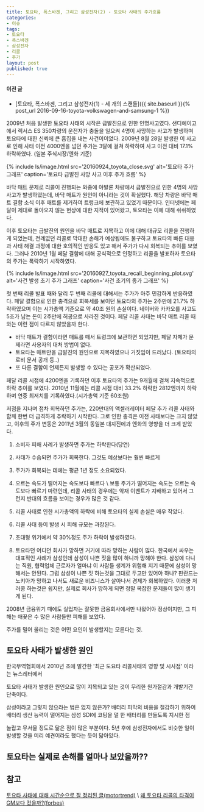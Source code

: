 ```yaml
---
title: 토요타, 폭스바겐, 그리고 삼성전자(2) - 토요타 사태의 주가흐름
categories:
- 이슈
tags:
- 토요타
- 폭스바겐
- 삼성전자
- 리콜
- 주가
layout: post
published: true
---
```


#### 이전 글

* [토요타, 폭스바겐, 그리고 삼성전자(1) - 세 개의 스캔들]({{ site.baseurl }}{% post_url 2016-09-16-toyota-volkswagen-and-samsung-1 %})

2009년 처음 발생한 토요타 사태의 시작은 급발진으로 인한 인명사고였다. 샌디에이고에서 렉서스 ES 350차량의 운전자가 충돌을 일으켜 4명이 사망하는 사고가 발생하며 토요타에 대한 신뢰에 큰 흠집을 내는 사건이이었다. 2009년 8월 28일 발생한 이 사고로 인해 사태 이전 4000엔을 넘던 주가는 3달에 걸쳐 하락하여 사고 이전 대비 17.1% 하락하였다. (일본 주식시장/엔화 기준)

{% include ls/image.html
   src='20160924_toyota_close.svg'
   alt='토요타 주가 그래프'
   caption='토요타 급발진 사망 사고 이후 주가 흐름' %}

바닥 매트 문제로 리콜이 진행되는 와중에 아발론 차량에서 급발진으로 인한 4명의 사망 사고가 발생하였는데, 바닥 매트가 원인이 아니라는 것이 확실했다. 해당 차량은 바닥 매트 결함 소식 이후 매트를 제거하여 트렁크에 보관하고 있었기 때문이다. 인터넷에는 페달이 제대로 돌아오지 않는 현상에 대한 지적이 있어왔고, 토요타는 이에 대해 쉬쉬하였다.

이후 토요타는 급발진의 원인을 바닥 매트로 지목하고 이에 대해 대규모 리콜을 진행하게 되었는데, 전례없던 리콜로 막대한 손해가 예상됨에도 불구하고 토요타의 빠른 대응과 사태 해결 과정에 대한 호의적인 반응도 있고 해서 주가가 다시 회복되는 추이를 보였다. 그러나 2010년 1월 페달 결함에 대해 공식적으로 인정하고 리콜을 발표하자 토요타의 주가는 폭락하기 시작하였다.

{% include ls/image.html
   src='20160927_toyota_recall_beginning_plot.svg'
   alt='사건 발생 초기 주가 그래프'
   caption='사건 초기의 종가 그래프' %}


첫 번째 리콜 발표 때와 달리 두 번째 리콜에 대해서는 주가가 아주 민감하게 반응하였다. 페달 결함으로 인한 충격으로 회복세를 보이던 토요타의 주가는 2주만에 21.7% 하락하였으며 이는 시가총액 기준으로 약 40조 원의 손실이다. 네이버와 카카오를 사고도 5조가 남는 돈이 2주만에 허공으로 사라진 것이다. 페달 리콜 사태는 바닥 매트 리콜 때와는 이런 점이 다르지 않았을까 한다.

* 바닥 매트가 결함이라면 매트를 떼서 트렁크에 보관하면 되었지만, 페달 자체가 문제라면 사용자의 대처 방법이 없다.
* 토요타는 매트만을 급발진의 원인으로 지목하였으나 거짓임이 드러났다. (토요타의 로비 문서 공개 등..)
* 또 다른 결함이 언제든지 발생할 수 있다는 공포가 확산되었다.

페달 리콜 시점에 4200엔을 기록하던 이후 토요타의 주가는 9개월에 걸쳐 지속적으로 하락 추이를 보였다. 2010년 11월에는 리콜 시점 대비 33.2% 하락한 2812엔까지 하락하며 연중 최저치를 기록하였다.(시가총액 기준 60조원)

저점을 지나며 점차 회복하던 주가는, 220만대의 액셀러레이터 페달 추가 리콜 사태와 함께 한번 더 급격하게 추락하기 시작한다. 그로 인한 충격은 이전 사태보다는 크지 않았고, 이후의 주가 변동은 2011년 3월의 동일본 대지진에과 엔화의 영향을 더 크게 받았다.

1. 소비자 피해 사례가 발생하면 주가는 하락한다(당연)
1. 사태가 수습되면 주가가 회복한다. 그것도 예상보다는 훨씬 빠르게
1. 주가가 회복되는 데에는 평균 1년 정도 소요되었다.
1. 오르는 속도가 떨어지는 속도보다 빠르다 \\
   보통 주가가 떨어지는 속도는 오르는 속도보다 빠르기 마련인데, 리콜 사태의 경우에는 악재 이벤트가 지배하고 있어서 그런지 반대의 흐름을 보이는 경우가 많은 것 같다.
1. 리콜 사태로 인한 시가총액의 하락에 비해 토요타의 실제 손실은 매우 작았다.

1. 리콜 사태 등이 발생 시 피해 규모는 과장된다.
1. 초대형 위기에서 약 30%정도 주가 하락이 발생하였다.

1. 토요타던 어디던 회사가 망하면 거기에 따라 망하는 사람이 많다.
한국에서 싸우는 대표적인 사례가 삼성인데 삼성이 나쁜 짓을 많이 하니까 망해야 한다. 삼성에 다니는 직원, 협력업체 근로자가 얼마냐 이 사람들 생계가 위험해 지기 때문에 삼성이 망해서는 안된다.
그럼 삼성이 나쁜 짓 하는것을 그대로 두고만 있어야 하나? 핀란드는 노키아가 망하고 나서도 새로운 비즈니스가 살아나서 경제가 회복하였다.
이러쿵 저러쿵 하는것은 쉽지만, 실제로 회사가 망하게 되면 정말 복잡한 문제들이 많이 생기게 된다. 

2008년 금융위기 때에도 실업자는 잘못한 금융회사에서만 나왔어야 정상이지만, 그 피해는 애꿎은 수 많은 사람들만 피해를 보았다.

주가를 밀어 올리는 것은 어떤 요인이 발생할지는 모른다는 것.

## 토요타 사태가 발생한 원인

한국무역협회에서 2010년 초에 발간한 '최근 도요타 리콜사태의 영향 및 시사점' 이라는 뉴스레터에서 

토요타 사태가 발생한 원인으로 많이 지목되고 있는 것이 무리한 원가절감과 개발기간 단축이다.

삼성이라고 그렇지 않으라는 법은 없지 않은가? 배터리 피막의 비용을 절감하기 위하여 배터리 생산 능력이 떨어지는 삼성 SDI에 코팅을 덜 한 배터리를 만들도록 지시한 점

놀랍고 무서울 정도로 닮은 점이 많은 부분이다. 5년 후에 삼성전자에서도 비슷한 일이 발생할 것을 미리 예견이라도 했다는 듯이 닮아있다. 

## 토요타는 실제로 손해를 얼마나 보았을까??



## 참고

[토요타 사태에 대해 시간순으로 잘 정리된 글(motortrend)](http://www.motortrend.com/news/toyota-recall-crisis/) \\
[왜 토요타 리콜의 타격이 GM보다 컸을까?(forbes)](http://www.forbes.com/sites/kbrauer/2014/07/01/why-massive-safety-recall-hurt-toyota-more-than-gm/)

